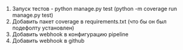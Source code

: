 1. Запуск тестов - python manage.py test (python -m coverage run manage.py test)
2. Добавить пакет coverage в requirements.txt (что бы он был подефолту установлен)
3. Добавить webhook в конфигурацию pipeline 
4. Добавить webhook в github